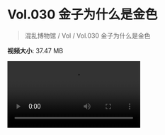 # Vol.030 金子为什么是金色

> 混乱博物馆 / Vol / Vol.030 金子为什么是金色

**视频大小**: 37.47 MB

<div class="video"><video src="https://file.hsyhx.top/archive/混乱博物馆/Vol/030.mp4" controls preload>🤔 您的浏览器不支持 video 标签</video></div>